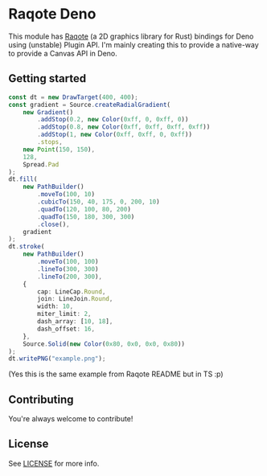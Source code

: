 ﻿# Raqote Deno

This module has [Raqote](https://github.com/jrmuizel/raqote) (a 2D graphics library for Rust) bindings for Deno using (unstable) Plugin API.
I'm mainly creating this to provide a native-way to provide a Canvas API in Deno.

## Getting started

```ts
const dt = new DrawTarget(400, 400);
const gradient = Source.createRadialGradient(
    new Gradient()
        .addStop(0.2, new Color(0xff, 0, 0xff, 0))
        .addStop(0.8, new Color(0xff, 0xff, 0xff, 0xff))
        .addStop(1, new Color(0xff, 0xff, 0, 0xff))
        .stops,
    new Point(150, 150),
    128,
    Spread.Pad
);
dt.fill(
    new PathBuilder()
        .moveTo(100, 10)
        .cubicTo(150, 40, 175, 0, 200, 10)
        .quadTo(120, 100, 80, 200)
        .quadTo(150, 180, 300, 300)
        .close(),
    gradient
);
dt.stroke(
    new PathBuilder()
        .moveTo(100, 100)
        .lineTo(300, 300)
        .lineTo(200, 300),
    {
        cap: LineCap.Round,
        join: LineJoin.Round,
        width: 10,
        miter_limit: 2,
        dash_array: [10, 18],
        dash_offset: 16,
    },
    Source.Solid(new Color(0x80, 0x0, 0x0, 0x80))
);
dt.writePNG("example.png");
```

(Yes this is the same example from Raqote README but in TS :p)

## Contributing

You're always welcome to contribute!

## License

See [LICENSE](LICENSE) for more info.